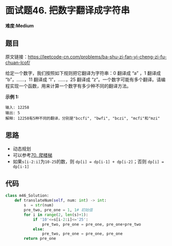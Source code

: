 # 面试题46. 把数字翻译成字符串
**难度:Medium**
## 题目
原文链接：https://leetcode-cn.com/problems/ba-shu-zi-fan-yi-cheng-zi-fu-chuan-lcof/

给定一个数字，我们按照如下规则把它翻译为字符串：0 翻译成 “a” ，1 翻译成 “b”，……，11 翻译成 “l”，……，25 翻译成 “z”。一个数字可能有多个翻译。请编程实现一个函数，用来计算一个数字有多少种不同的翻译方法。

**示例 1:**
```
输入: 12258
输出: 5
解释: 12258有5种不同的翻译，分别是"bccfi", "bwfi", "bczi", "mcfi"和"mzi"
```
## 思路
* 动态规划
* 可以参考[70. 爬楼梯](https://github.com/czzbb/leetcode-python/blob/master/code/0070-%E7%88%AC%E6%A5%BC%E6%A2%AF.md)
* 如果`s[i-2:i]`为`10-25`的数，则 `dp[i] = dp[i-1] + dp[i-2]`；否则 `dp[i] = dp[i-1]`

## 代码
```python
class m46_Solution:
    def translateNum(self, num: int) -> int:
        s  = str(num)
        pre_two, pre_one = 1, 1# 初始值
        for i in range(2, len(s)+1):
            if '10'<=s[i-2:i]<='25':
                pre_two, pre_one = pre_one, pre_one+pre_two
            else:
                pre_two, pre_one = pre_one, pre_one
        return pre_one
```
